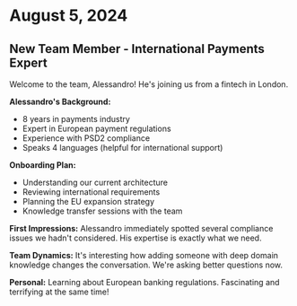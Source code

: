 # August 5, 2024

## New Team Member - International Payments Expert

Welcome to the team, Alessandro! He's joining us from a fintech in London.

**Alessandro's Background:**
- 8 years in payments industry
- Expert in European payment regulations
- Experience with PSD2 compliance
- Speaks 4 languages (helpful for international support)

**Onboarding Plan:**
- Understanding our current architecture
- Reviewing international requirements
- Planning the EU expansion strategy
- Knowledge transfer sessions with the team

**First Impressions:** Alessandro immediately spotted several compliance issues we hadn't considered. His expertise is exactly what we need.

**Team Dynamics:** It's interesting how adding someone with deep domain knowledge changes the conversation. We're asking better questions now.

**Personal:** Learning about European banking regulations. Fascinating and terrifying at the same time!
